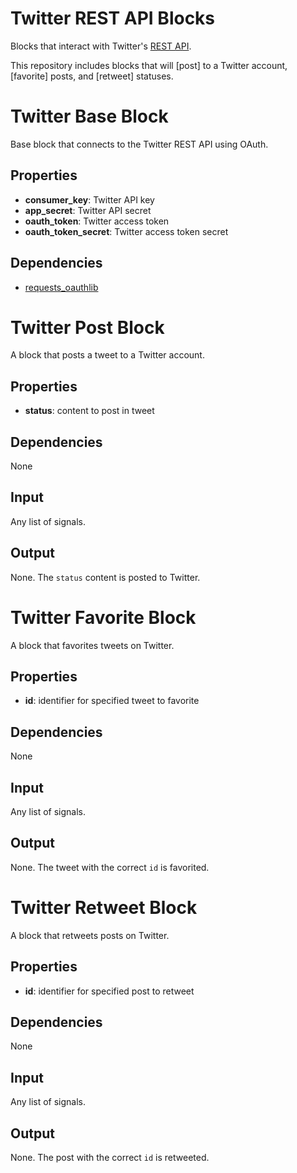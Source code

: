 # Twitter REST API Blocks
Blocks that interact with Twitter's [REST API](https://dev.twitter.com/rest/public).

This repository includes blocks that will [post] to a Twitter account, [favorite] posts, and [retweet] statuses.

# Twitter Base Block
Base block that connects to the Twitter REST API using OAuth.

## Properties
* **consumer_key**: Twitter API key
* **app_secret**: Twitter API secret
* **oauth_token**: Twitter access token
* **oauth_token_secret**: Twitter access token secret

## Dependencies
* [requests_oauthlib](https://pypi.python.org/pypi/requests-oauthlib)

# Twitter Post Block
A block that posts a tweet to a Twitter account.

## Properties
* **status**: content to post in tweet

## Dependencies
None

## Input
Any list of signals.

## Output
None. The `status` content is posted to Twitter.

# Twitter Favorite Block
A block that favorites tweets on Twitter.

## Properties
* **id**: identifier for specified tweet to favorite

## Dependencies
None

## Input
Any list of signals.

## Output
None. The tweet with the correct `id` is favorited.

# Twitter Retweet Block
A block that retweets posts on Twitter.

## Properties
* **id**: identifier for specified post to retweet

## Dependencies
None

## Input
Any list of signals.

## Output
None. The post with the correct `id` is retweeted.
